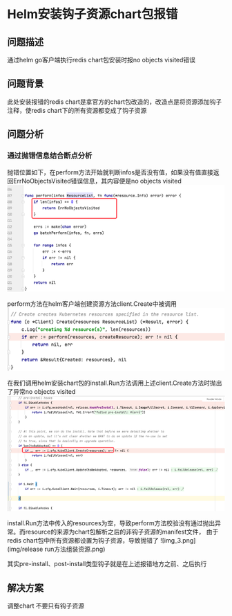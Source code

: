 ﻿# Helm安装钩子资源chart包报错

## 问题描述
通过helm go客户端执行redis chart包安装时报no objects visited错误

## 问题背景
此处安装报错的redis chart是拿官方的chart包改造的，改造点是将资源添加钩子注释，使redis chart下的所有资源都变成了钩子资源

## 问题分析

### 通过抛错信息结合断点分析

抛错位置如下，在perform方法开始就判断infos是否没有值，如果没有值直接返回ErrNoObjectsVisited错误信息，其内容便是no objects visited
![img.png](img/perform方法.png)

perform方法在helm客户端创建资源方法client.Create中被调用
![img_1.png](img/helm客户端创建资源方法.png)

在我们调用helm安装chart包的install.Run方法调用上述client.Create方法时抛出了异常no objects visited
![img_2.png](img/release安装run方法运行.png)

install.Run方法中传入的resources为空，导致perform方法校验没有通过抛出异常。而resource的来源为chart包解析之后的非钩子资源的manifest文件，
由于redis chart包中所有资源都设置为钩子资源，导致抛错了
![img_3.png](img/release run方法组装资源.png)

其实pre-install、post-install类型钩子就是在上述报错地方之前、之后执行

## 解决方案
调整chart 不要只有钩子资源

